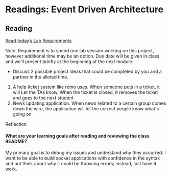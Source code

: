 # Readings: Event Driven Architecture

## Reading

[Read today’s Lab Requirements](https://codefellows.github.io/code-401-javascript-guide/curriculum/class-14/lab/)

Note: Requirement is to spend one lab session working on this project, however additional time may be an option. Due date will be given in class and we’ll present briefly at the beginning of the next module.

- Discuss 2 possible project ideas that could be completed by you and a partner in the alloted time.

1. A help ticket system like remo uses. When someone puts in a ticket, it will Let the TAs know. When the ticket is closed, it removes the ticket and goes to the next student
2. News updating application. When news related to a certain group comes down the wire, the application will let the correct people know what's going on

Reflection

#### What are your learning goals after reading and reviewing the class README?

My primary goal is to debug my issues and understand why they occurred. I want to be able to build socket applications with confidence in the syntax and not think about why it could be throwing errors; instead, just have it work.
